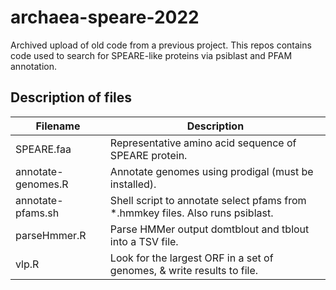 # archaea-speare-2022
Archived upload of old code from a previous project. This repos contains code used to search for SPEARE-like proteins via psiblast and PFAM annotation.


## Description of files
Filename | Description
------------ | -------------
SPEARE.faa | Representative amino acid sequence of SPEARE protein.
annotate-genomes.R | Annotate genomes using prodigal (must be installed).
annotate-pfams.sh | Shell script to annotate select pfams from *.hmmkey files. Also runs psiblast.
parseHmmer.R | Parse HMMer output domtblout and tblout into a TSV file.
vlp.R | Look for the largest ORF in a set of genomes, & write results to file.
